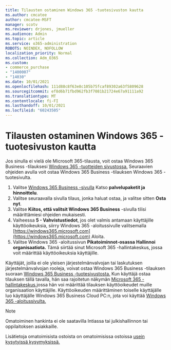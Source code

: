 ```yaml
---
title: Tilausten ostaminen Windows 365 -tuotesivuston kautta
ms.author: cmcatee
author: cmcatee-MSFT
manager: scotv
ms.reviewer: drjones, jmueller
ms.audience: Admin
ms.topic: article
ms.service: o365-administration
ROBOTS: NOINDEX, NOFOLLOW
localization_priority: Normal
ms.collection: Adm_O365
ms.custom:
- commerce_purchase
- "1400007"
- "14030"
ms.date: 10/01/2021
ms.openlocfilehash: 111d88c8f63e8c105b75fcaf89302a63f5809628
ms.sourcegitcommit: ef8d6b71fbd962fb3f7081b21724e67a91111a92
ms.translationtype: MT
ms.contentlocale: fi-FI
ms.lasthandoff: 10/01/2021
ms.locfileid: "60243505"
---
```

# <a name="buy-subscriptions-through-the-windows-365-products-site"></a>Tilausten ostaminen Windows 365 -tuotesivuston kautta

Jos sinulla ei vielä ole Microsoft 365-tilausta, voit ostaa Windows 365 Business -tilauksesi [Windows 365 -tuotteiden sivustossa.](https://www.microsoft.com/windows-365/business/compare-plans-pricing?rtc=1) Seuraavien ohjeiden avulla voit ostaa Windows 365 Business -tilauksen Windows 365 -tuotesivulta.

1. Valitse [Windows 365 Business -sivulla](https://www.microsoft.com/windows-365/business?rtc=1) Katso **palvelupaketit ja hinnoittelu**.
2. Valitse seuraavalla sivulla tilaus, jonka haluat ostaa, ja valitse sitten **Osta nyt**.
3. Valitse **Kiitos, että valitsit Windows 365 Business** -sivulla tilisi määrittämiesi ohjeiden mukaisesti.
4. Vaiheessa **5 - Vahvistustiedot**, jos olet valmis antamaan käyttäjille  käyttöoikeuksia, siirry Windows 365 -aloitussivulle valitsemalla [https://windows365.microsoft.com](https://windows365.microsoft.com) Aloita.
5. Valitse Windows 365 -aloitussivun **Pikatoiminnot-osassa** **Hallinnoi organisaatiota.** Tämä siirtää sinut Microsoft 365 -hallintakeskus, jossa voit määrittää käyttöoikeuksia käyttäjille.

Käyttäjät, joilla ei ole yleisen järjestelmänvalvojan tai laskutuksen järjestelmänvalvojan rooleja, voivat ostaa Windows 365 Business -tilauksen suoraan [Windows 365 Business -tuotesivustosta.](https://www.microsoft.com/windows-365/business?rtc=1) Kun käyttäjä ostaa tilauksen tällä tavalla, hän saa rajoitetun näkymän [Microsoft 365 -hallintakeskus,](https://go.microsoft.com/fwlink/p/?linkid=2024339)jossa hän voi määrittää tilauksen käyttöoikeudet muille organisaation käyttäjille. Käyttöoikeuden määrittäminen toiselle käyttäjälle luo käyttäjälle Windows 365 Business Cloud PC:n, jota voi käyttää [Windows 365 -aloitussivulta.](https://windows365.microsoft.com/)

> [!NOTE]
> Omatoiminen hankinta ei ole saatavilla Intiassa tai julkishallinnon tai oppilaitoksen asiakkaille.

Lisätietoja omatoimisista ostoista on omatoimisissa ostoissa [usein kysytyissä kysymyksissä.](https://docs.microsoft.com/microsoft-365/commerce/subscriptions/self-service-purchase-faq)
